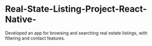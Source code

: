 # Real-State-Listing-Project-React-Native-
Developed an app for browsing and searching real estate listings, with filtering and contact features.
